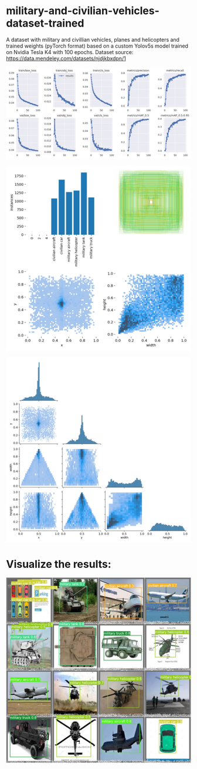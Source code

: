 # military-and-civilian-vehicles-dataset-trained
A dataset with military and civillian vehicles, planes and helicopters and trained weights (pyTorch format) based on a custom Yolov5s model trained on Nvidia Tesla K4 with 100 epochs. Dataset source:  https://data.mendeley.com/datasets/njdjkbxdpn/1

![alt text](https://github.com/Alema1/military-and-civilian-vehicles-dataset-trained/blob/main/results.png?raw=true)

![alt text](https://github.com/Alema1/military-and-civilian-vehicles-dataset-trained/blob/main/labels.jpg?raw=true)

![alt text](https://github.com/Alema1/military-and-civilian-vehicles-dataset-trained/blob/main/labels_correlogram.jpg?raw=true)

# Visualize the results:

![alt text](https://github.com/Alema1/military-and-civilian-vehicles-dataset-trained/blob/main/val_batch1_pred.jpg?raw=true)

